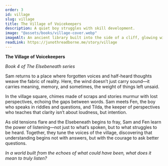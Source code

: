 ```yaml
---
order: 3
id: village
slug: village
title: The Village of Voicekeepers
description: A quiet boy struggles with skill development.
image: "@assets/books/village-cover.webp"
imageAlt: An ancient library built into the side of a cliff, glowing with soft lantern light.
readLink: https://junothreadborne.me/story/village
---
```


**The Village of Voicekeepers**

_Book 4 of The Elsebeneath series_

Sam returns to a place where forgotten voices and half-heard thoughts weave the fabric of reality. Here, the wind doesn’t just carry sound—it carries meaning, memory, and sometimes, the weight of things left unsaid.

In the village square, chimes made of scraps and stories murmur with lost perspectives, echoing the gaps between words. Sam meets Fen, the boy who speaks in riddles and questions, and Tilda, the keeper of perspectives who teaches that clarity isn’t about loudness, but intention.

As old tensions flare and the Elsebeneath begins to fray, Sam and Fen learn the power of listening—not just to what’s spoken, but to what struggles to be heard. Together, they tune the voices of the village, discovering that understanding begins not with answers, but with the courage to ask better questions.

_In a world built from the echoes of what could have been, what does it mean to truly listen?_
